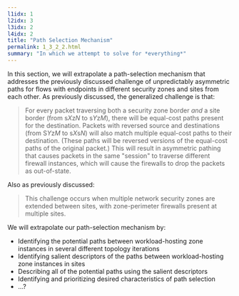 ```yaml
---
l1idx: 1
l2idx: 3
l3idx: 2
l4idx: 2
title: "Path Selection Mechanism"
permalink: 1_3_2_2.html
summary: "In which we attempt to solve for *everything*"
---
```


In this section, we will extrapolate a path-selection mechanism that addresses the previously discussed challenge of unpredictably asymmetric paths for flows with endpoints in different security zones and sites from each other.  As previously discussed, the generalized challenge is that:

> For every packet traversing both a security zone border *and* a site border (from s*X*z*N* to s*Y*z*M*), there will be equal-cost paths present for the destination.  Packets with reversed source and destinations (from S*Y*z*M* to s*X*s*N*) will also match multiple equal-cost paths to their destination.  (These paths will be reversed versions of the equal-cost paths of the original packet.)    This will result in asymmetric pathing that causes packets in the same "session" to traverse different firewall instances, which will cause the firewalls to drop the packets as out-of-state.

Also as previously discussed:

> This challenge occurs when multiple network security zones are extended between sites, with zone-perimeter firewalls present at multiple sites.

We will extrapolate our path-selection mechanism by:

- Identifying the potential paths between workload-hosting zone instances in several different topology iterations
- Identifying salient descriptors of the paths between workload-hosting zone instances in sites
- Describing all of the potential paths using the salient descriptors
- Identifying and prioritizing desired characteristics of path selection
- ...?
